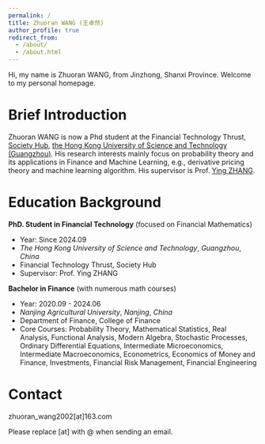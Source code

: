 ```yaml
---
permalink: /
title: Zhuoran WANG (王卓然)
author_profile: true
redirect_from: 
  - /about/
  - /about.html
---
```


Hi, my name is Zhuoran WANG, from Jinzhong, Shanxi Province. Welcome to my personal homepage.

# Brief Introduction

Zhuoran WANG is now a Phd student at the Financial Technology Thrust, [Society Hub](https://soch.hkust-gz.edu.cn/), [the Hong Kong University of Science and Technology (Guangzhou)](https://www.hkust-gz.edu.cn/). His research interests mainly focus on probability theory and its applications in Finance and Machine Learning, e.g., derivative pricing theory and machine learning algorithm. His supervisor is Prof. [Ying ZHANG](https://sites.google.com/view/ying-zhang/home?authuser=0).

# Education Background

**PhD. Student in Financial Technology** (focused on Financial Mathematics)
+ Year: Since 2024.09
+ *The Hong Kong University of Science and Technology*, *Guangzhou*, *China*
+ Financial Technology Thrust, Society Hub
+ Supervisor: Prof. Ying ZHANG

**Bachelor in Finance** (with numerous math courses)
+ Year: 2020.09 - 2024.06
+ *Nanjing Agricultural University*, *Nanjing*, *China*
+ Department of Finance, College of Finance
+ Core Courses: Probability Theory, Mathematical Statistics, Real Analysis, Functional Analysis, Modern Algebra, Stochastic Processes, Ordinary Differential Equations, Intermediate Microeconomics, Intermediate Macroeconomics, Econometrics, Economics of Money and Finance, Investments, Financial Risk Management, Financial Engineering

# Contact
zhuoran_wang2002[at]163.com

Please replace [at] with @ when sending an email.
